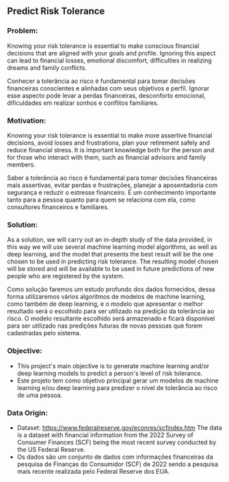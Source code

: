## Predict Risk Tolerance

### Problem:
Knowing your risk tolerance is essential to make conscious financial decisions that are aligned with your goals and profile. Ignoring this aspect can lead to financial losses, emotional discomfort, difficulties in realizing dreams and family conflicts.

Conhecer a tolerância ao risco é fundamental para tomar decisões financeiras conscientes e alinhadas com seus objetivos e perfil. Ignorar esse aspecto pode levar a perdas financeiras, desconforto emocional, dificuldades em realizar sonhos e conflitos familiares.

### Motivation:
Knowing your risk tolerance is essential to make more assertive financial decisions, avoid losses and frustrations, plan your retirement safely and reduce financial stress. It is important knowledge both for the person and for those who interact with them, such as financial advisors and family members.

Saber a tolerância ao risco é fundamental para tomar decisões financeiras mais assertivas, evitar perdas e frustrações, planejar a aposentadoria com segurança e reduzir o estresse financeiro. É um conhecimento importante tanto para a pessoa quanto para quem se relaciona com ela, como consultores financeiros e familiares.

### Solution:
As a solution, we will carry out an in-depth study of the data provided, in this way we will use several machine learning model algorithms, as well as deep learning, and the model that presents the best result will be the one chosen to be used in predicting risk tolerance. The resulting model chosen will be stored and will be available to be used in future predictions of new people who are registered by the system.

Como solução faremos um estudo profundo dos dados fornecidos, dessa forma utilizaremos vários algoritmos de modelos de machine learning, como também de deep learning, e o modelo que apresentar o melhor resultado será o escolhido para ser utilizado na predição da tolerância ao risco. O modelo resultante escolhido será armazenado e ficará disponível para ser utilizado nas predições futuras de novas pessoas que forem cadastradas pelo sistema.

### Objective:
- This project's main objective is to generate machine learning and/or deep learning models to predict a person's level of risk tolerance.
- Este projeto tem como objetivo principal gerar um modelos de machine learning e/ou deep learning para predizer o nível de tolerância ao risco de uma pessoa.

### Data Origin:
- Dataset: https://www.federalreserve.gov/econres/scfindex.htm
The data is a dataset with financial information from the 2022 Survey of Consumer Finances (SCF) being the most recent survey conducted by the US Federal Reserve.
- Os dados são um conjunto de dados com informações financeiras da pesquisa de Finanças do Consumidor (SCF) de 2022 sendo a pesquisa mais recente realizada pelo Federal Reserve dos EUA.